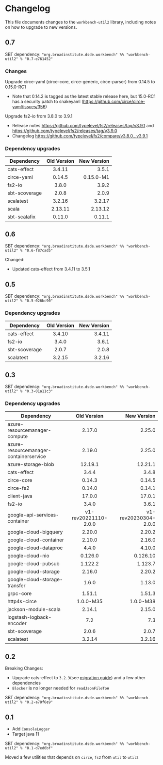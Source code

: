 # Changelog

This file documents changes to the `workbench-util2` library, including notes on how to upgrade to new versions.

## 0.7

SBT dependency: `"org.broadinstitute.dsde.workbench" %% "workbench-util2" % "0.7-e761452"`

### Changes
Upgrade circe-yaml (circe-core, circe-generic, circe-parser) from 0.14.5 to 0.15.0-RC1
* Note that 0.14.2 is tagged as the latest stable release here, but 15.0-RC1 has a security patch to snakeyaml (https://github.com/circe/circe-yaml/issues/356)

Upgrade fs2-io from 3.8.0 to 3.9.1
* Release notes https://github.com/typelevel/fs2/releases/tag/v3.9.1 and https://github.com/typelevel/fs2/releases/tag/v3.9.0
* Changelog https://github.com/typelevel/fs2/compare/v3.8.0...v3.9.1

### Dependency upgrades
| Dependency  | Old Version | New Version |
|-------------|:-----------:|------------:|
| cats-effect |   3.4.11    |       3.5.1 |
| circe-yaml  |   0.14.5    |   0.15.0-M1 |
| fs2-io      |    3.8.0    |       3.9.2 |
| sbt-scoverage |    2.0.8    |       2.0.9 |
| scalatest   |   3.2.16    |      3.2.17 |
| scala       |   2.13.11   |     2.13.12 |
| sbt-scalafix       |   0.11.0    |      0.11.1 |

## 0.6

SBT dependency: `"org.broadinstitute.dsde.workbench" %% "workbench-util2" % "0.6-f87cad5"`

Changed:
- Updated cats-effect from 3.4.11 to 3.5.1

## 0.5

SBT dependency: `"org.broadinstitute.dsde.workbench" %% "workbench-util2" % "0.5-026bc90"`

### Dependency upgrades
| Dependency   |     Old Version      |          New Version |
|----------|:--------------------:|---------------------:|
| cats-effect |        3.4.10        |               3.4.11 |
| fs2-io |        3.4.0         |                3.6.1 |
| sbt-scoverage |        2.0.7         |                2.0.8 |
| scalatest |        3.2.15        |               3.2.16 |


## 0.3

SBT dependency: `"org.broadinstitute.dsde.workbench" %% "workbench-util2" % "0.3-01a11c3"`

### Dependency upgrades
| Dependency   |      Old Version      |  New Version |
|----------|:-------------:|------:|
| azure-resourcemanager-compute |  2.17.0 | 2.25.0 |
| azure-resourcemanager-containerservice |  2.19.0 | 2.25.0 |
| azure-storage-blob |  12.19.1 | 12.21.1 |
| cats-effect |  3.4.4 | 3.4.8 |
| circe-core |  0.14.3 | 0.14.5 |
| circe-fs2 |  0.14.0 | 0.14.1 |
| client-java |  17.0.0 | 17.0.1 |
| fs2-io |  3.4.0 | 3.6.1 |
| google-api-services-container |  v1-rev20221110-2.0.0 | v1-rev20230304-2.0.0 |
| google-cloud-bigquery |  2.20.0 | 2.20.2 |
| google-cloud-container |  2.10.0 | 2.16.0 |
| google-cloud-dataproc |  4.4.0 | 4.10.0 |
| google-cloud-nio |  0.126.0 | 0.126.10 |
| google-cloud-pubsub |  1.122.2 | 1.123.7 |
| google-cloud-storage |  2.16.0 | 2.20.2 |
| google-cloud-storage-transfer |  1.6.0 | 1.13.0 |
| grpc-core |  1.51.1 | 1.51.3 |
| http4s-circe |  1.0.0-M35 | 1.0.0-M38 |
| jackson-module-scala |  2.14.1 | 2.15.0 |
| logstash-logback-encoder |  7.2 | 7.3 |
| sbt-scoverage |  2.0.6 | 2.0.7 |
| scalatest |  3.2.14 | 3.2.16 |

## 0.2
Breaking Changes:
- Upgrade cats-effect to `3.2.3`(see [migration guide](https://typelevel.org/cats-effect/docs/migration-guide#run-the-scalafix-migration)) and a few other dependencies
- `Blocker` is no longer needed for `readJsonFileToA`

SBT dependency: `"org.broadinstitute.dsde.workbench" %% "workbench-util2" % "0.2-a78f6e9"`

## 0.1

- Add `ConsoleLogger`
- Target java 11

SBT dependency: `"org.broadinstitute.dsde.workbench" %% "workbench-util2" % "0.1-d7ed6bf"`

Moved a few utilities that depends on `circe`, `fs2` from `util` to `util2`
